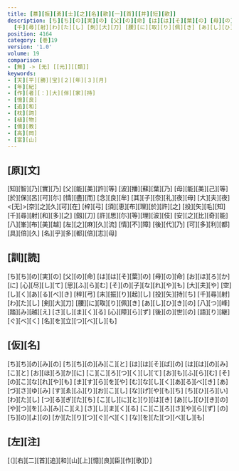 ```yaml
---
title: [慕][振][勇][士][之][名][歌][一][首][[并][短][歌]]
description: [ち][ち][の][実][の] [父][の][命] [は][は][そ][葉][の] [母][の][命] [お][ほ][ろ][か][に] [心][尽][し][て] [思][ふ][ら][む] [そ][の][子][な][れ][や][も] [大][夫][や] [空][し][く][あ][る][べ][き] [梓][弓] [末][振][り][起][し] [投][矢][持][ち]
  [千][尋][射][わ][た][し] [剣][大][刀] [腰][に][取][り][佩][き] [あ][し][ひ][き][の] [八][つ][峰][踏][み][越][え] [さ][し][ま][く][る] [心][障][ら][ず] [後][の][世][の] [語][り][継][ぐ][べ][く] [名][を][立][つ][べ][し][も]
position: 4164
category: [巻]19
version: '1.0'
volume: 19
comparison:
- [無] -> [无] [[元]][[類]]
keywords:
- [天][平][勝][宝][２][年][３][月]
- [年][紀]
- [作][者][：][大][伴][家][持]
- [憶][良]
- [追][和]
- [枕][詞]
- [植][物]
- [儒][教]
- [高][岡]
- [富][山]
---
```


## [原][文]

[知][智][乃][實][乃] [父][能][美][許][等] [波][播][蘇][葉][乃] [母][能][美][己][等] [於][保][呂][可][尓] [情][盡][而] [念][良][牟] [其][子][奈][礼][夜][母] [大][夫][夜] <[无]>[奈][之][久][可][在] [梓][弓] [須][恵][布][理][於][許][之] [投][矢][毛][知] [千][尋][射][和][多][之] [劔][刀] [許][思][尓][等][理][波][伎] [安][之][比][奇][能] [八][峯][布][美][越] [左][之][麻][久][流] [情][不][障] [後][代][乃] [可][多][利][都][具][倍][久] [名][乎][多][都][倍][志][母]

## [訓][読]

[ち][ち][の][実][の] [父][の][命] [は][は][そ][葉][の] [母][の][命] [お][ほ][ろ][か][に] [心][尽][し][て] [思][ふ][ら][む] [そ][の][子][な][れ][や][も] [大][夫][や] [空][し][く][あ][る][べ][き] [梓][弓] [末][振][り][起][し] [投][矢][持][ち] [千][尋][射][わ][た][し] [剣][大][刀] [腰][に][取][り][佩][き] [あ][し][ひ][き][の] [八][つ][峰][踏][み][越][え] [さ][し][ま][く][る] [心][障][ら][ず] [後][の][世][の] [語][り][継][ぐ][べ][く] [名][を][立][つ][べ][し][も]

## [仮][名]

[ち][ち][の][み][の] [ち][ち][の][み][こ][と] [は][は][そ][ば][の] [は][は][の][み][こ][と] [お][ほ][ろ][か][に] [こ][こ][ろ][つ][く][し][て] [お][も][ふ][ら][む] [そ][の][こ][な][れ][や][も] [ま][す][ら][を][や] [む][な][し][く][あ][る][べ][き] [あ][づ][さ][ゆ][み] [す][ゑ][ふ][り][お][こ][し] [な][げ][や][も][ち] [ち][ひ][ろ][い][わ][た][し] [つ][る][ぎ][た][ち] [こ][し][に][と][り][は][き] [あ][し][ひ][き][の] [や][つ][を][ふ][み][こ][え] [さ][し][ま][く][る] [こ][こ][ろ][さ][や][ら][ず] [の][ち][の][よ][の] [か][た][り][つ][ぐ][べ][く] [な][を][た][つ][べ][し][も]

## [左][注]

[（][右][二][首][追][和][山][上][憶][良][臣][作][歌][）]

